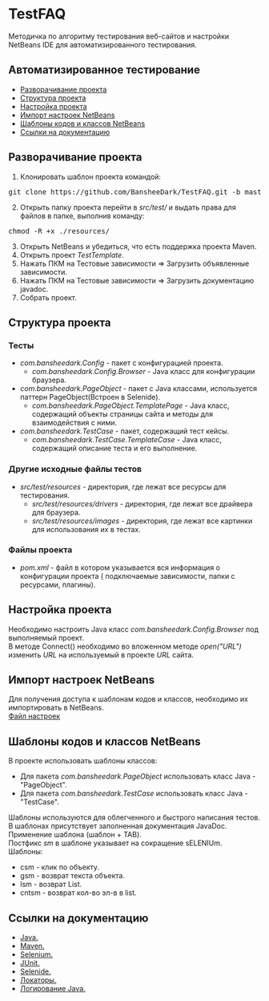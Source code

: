 # TestFAQ
Методичка по алгоритму тестирования веб-сайтов и настройки NetBeans IDE для автоматизированного тестирования.

## <a name="autotest">Автоматизированное тестирование
* [Разворачивание проекта](#deploy)
* [Структура проекта](#struc)
* [Настройка проекта](#settings)
* [Импорт настроек NetBeans](#import)
* [Шаблоны кодов и классов NetBeans](#tmpcode)
* [Ссылки на документацию](#linkdoc)

## <a name="deploy"> Разворачивание проекта

1. Клонировать шаблон проекта командой:
<pre>
git clone https://github.com/BansheeDark/TestFAQ.git -b master
</pre>
2. Открыть папку проекта перейти в _src/test/_ и выдать права для файлов в папке, выполнив команду:
<pre>
chmod -R +x ./resources/
</pre>
3. Открыть NetBeans и убедиться, что есть поддержка проекта Maven.
4. Открыть проект _TestTemplate_.
5. Нажать ПКМ на Тестовые зависимости => Загрузить объявленные зависимости.
6. Нажать ПКМ на Тестовые зависимости => Загрузить документацию javadoc.
7. Собрать проект.

## <a name="struc"> Структура проекта

### Тесты

* _com.bansheedark.Config_ - пакет с конфигурацией проекта.
  * _com.bansheedark.Config.Browser_ - Java класс для конфигурации браузера.
* _com.bansheedark.PageObject_ - пакет с Java классами, используется паттерн PageObject(Встроен в Selenide).
  * _com.bansheedark.PageObject.TemplatePage_ - Java класс, содержащий объекты страницы сайта и методы для взаимодействия с ними.
* _com.bansheedark.TestCase_ - пакет, содержащий тест кейсы.
  * _com.bansheedark.TestCase.TemplateCase_ - Java класс, содержащий описание теста и его выполнение.

### Другие исходные файлы тестов

* _src/test/resources_ - директория, где лежат все ресурсы для тестирования.
  * _src/test/resources/drivers_ - директория, где лежат все драйвера для браузера.
  * _src/test/resources/images_ - директория, где лежат все картинки для использования их в тестах.

### Файлы проекта

* _pom.xml_ - файл в котором указывается вся информация о конфигурации проекта ( подключаемые зависимости, папки с ресурсами, плагины).

## <a name="settings"> Настройка проекта

Необходимо настроить Java класс _com.bansheedark.Config.Browser_ под выполняемый проект.<br/>
В методе Connect() необходимо во вложенном методе _open("URL")_ изменить _URL_ на используемый в проекте _URL_ сайта.<br/>

## <a name="import"> Импорт настроек NetBeans

Для получения доступа к шаблонам кодов и классов, необходимо их импортировать в NetBeans.<br/>
[Файл настроек](.netbeans.zip)<br/>

## <a name="tmpcode"> Шаблоны кодов и классов NetBeans

В проекте использовать шаблоны классов:
* Для пакета _com.bansheedark.PageObject_ использовать класс Java - "PageObject".
* Для пакета _com.bansheedark.TestCase_ использовать класс Java - "TestCase".

Шаблоны используются для облегченного и быстрого написания тестов. В шаблонах присутствует заполненная документация JavaDoc.<br/>
Применение шаблона (шаблон + TAB).<br/>
Постфикс _sm_ в шаблоне указывает на сокращение sELENIUm.<br/>
Шаблоны:
* csm - клик по объекту.
* gsm - возврат текста объекта.
* lsm - возврат List<SelenideElement>. 
* cntsm - возврат кол-во эл-в в list.

## <a name="linkdoc"> Ссылки на документацию

* [Java.](https://docs.oracle.com/javase/7/docs/api/)
* [Maven.](http://maven.apache.org/guides/)
* [Selenium.](https://www.seleniumhq.org/docs/)
* [JUnit.](https://junit.org/junit4/javadoc/latest/)
* [Selenide.](http://ru.selenide.org/documentation.html)
* [Локаторы.](https://kreisfahrer.gitbooks.io/selenium-webdriver/content/webdriver_api_slozhnie_vzaimodeistviya/lokatori_css,_xpath,_jquery.html)
* [Логирование Java.](https://habrahabr.ru/post/130195/)

